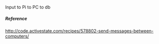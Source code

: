 Input to Pi to PC to db

##### Reference
http://code.activestate.com/recipes/578802-send-messages-between-computers/
